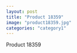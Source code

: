 ```yaml
---
layout: post
title: "Product 18359"
image: "product18359.jpg"
categories: "category1"
---
```

Product 18359
